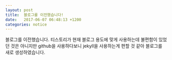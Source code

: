 ```yaml
---
layout: post
title:  블로그를 이전했습니다!
date:   2017-06-07 06:48:13 +1200
categories: notice
---
```

블로그를 이전했습니다. 티스토리가 현재 블로그 용도에 맞게 사용하는데 불편함이 있었던 것은 아니지만 github을 사용하다보니 jekyll을 사용하는게 편할 것 같아 블로그를 새로 생성하였습니다.